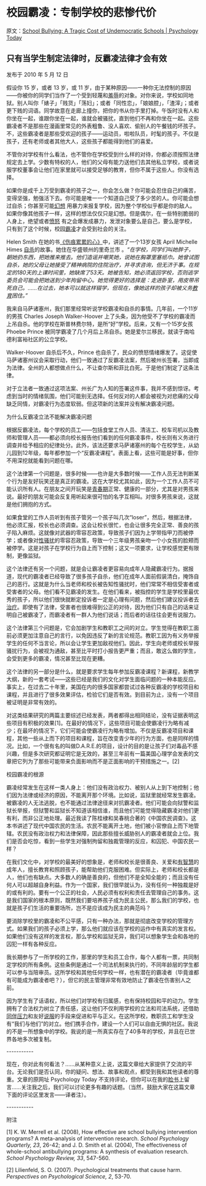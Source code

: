 # 校园霸凌：专制学校的悲惨代价

原文：[School Bullying: A Tragic Cost of Undemocratic Schools | Psychology Today](https://www.psychologytoday.com/us/blog/freedom-to-learn/201005/school-bullying-a-tragic-cost-of-undemocratic-schools)

## 只有当学生制定法律时，反霸凌法律才会有效

发布于 2010 年 5 月 12 日

假设你 15 岁，或者 13 岁，或 11 岁，由于某种原因——一种你无法控制的原因——你被你的同学们当作了一个受到轻蔑和[羞辱](https://www.psychologytoday.com/us/basics/embarrassment)的对象。对你来说，学校如同地狱。别人叫你「婊子」「贱货」「荡妇」；或者「同性恋」，「娘娘腔」，「渣滓」；或者更下贱的词语。同学故意在走廊上撞你，把你的书从你手里打掉。午饭时没有人和你坐在一起，谁跟你坐在一起，谁就会被骚扰，直到他们不再和你坐在一起。这些霸凌者不是那些在漫画里常见的外表粗鲁、没人喜欢、偷别人的午餐钱的坏孩子。不，这些霸凌者是那些受欢迎的孩子——运动员，啦啦队员，时髦的孩子。不仅是孩子，还有老师或者其他大人，这些孩子都能得到他们的喜爱。

不管你对学校有什么看法，也不管你在学校受到什么样的对待，你都必须按照法律规定去上学。少数有特权的人，他们的父母有能力送他们去其他私立学校，或者说服学校董事会让他们在家里就可以接受足够的教育，但你不属于这些人。你没有选择。

如果你是成千上万受到霸凌的孩子之一，你会怎么做？你可能会忍住自己的痛苦，变得坚强，勉强活下去。你可能是唯一一个知道自己受了多少苦的人。你可能会想过自杀；你甚至可能[幻想](https://www.psychologytoday.com/us/basics/fantasies) 用暴力来报复学校，因为整个学校似乎都是你的敌人。如果你像其他孩子一样，这样的想法仅仅只是幻想。但是偶尔，在一些特别脆弱的人身上，绝望或者[愤怒](https://www.psychologytoday.com/us/basics/anger) 有之会爆发成暴力，发泄对象要么是自己，要么是学校，只有到了这个时候，校园[霸凌](https://www.psychologytoday.com/us/basics/bullying)才会受到社会的关注。

Helen Smith 在她的书[《伤痕累累的心》](http://www.violentkids.com/)中，讲述了一个13岁女孩 April Michelle Himes [自杀](https://www.psychologytoday.com/us/basics/suicide)的故事。她住在华盛顿州的里奇兰市 。*“在学校，同学们叫她胖子，朝她扔东西，把她推来推去。他们造谣并嘲笑她，说她在胸罩里塞纸巾。她曾试图自杀，她的父母让她接受了精神病院的住院治疗，并寻求咨询，但无济于事。在规定的180天的上课时间里，她缺席了53天。她被告知，她必须返回学校，否则逃学委员会可能会把她送到少年拘留中心。她觉得更好的选择是：走进卧室，用皮带吊死自己。……在过去，她本可以就这样辍学，但现在，像她这样的孩子却被义务[教育](https://www.psychologytoday.com/us/basics/education)困住。”*

我来自马萨诸塞州，我们那里经常听说学校霸凌和自杀的事情。几年前，一个11岁的男孩 Charles Joseph Walker-Hoover 上了头条，因为他受不了学校的霸凌而上吊自杀。他的学校在斯普林费尔特，是所“好”学校。后来，又有一个15岁女孩 Phoebe Prince 被同学霸凌了几个月后上吊自杀。她是爱尔兰移民，就读于南哈德利富裕社区的公立学校。

Walker-Hoover 自杀后不久，Prince 也自杀了，民众的愤怒情绪爆发了。这促使马萨诸塞州议会采取行动，他们一致通过了反霸凌法案，然后被州长签署，当即成为法律。全州的人都想做点什么，不让查尔斯和菲比白死。于是他们制定了这条法律。

对于立法者一致通过这项法案、州长广为人知的签署这件事，我并不感到惊讶。考虑到当时的情绪氛围，他们可能别无选择。任何反对的人都会被视为对悲痛的父母缺乏同情，对霸凌行为态度软弱。但这项新的法案并没有解决霸凌问题。

为什么反霸凌立法不能解决霸凌问题

根据反霸凌法，每个学校的员工——包括食堂工作人员、清洁工、校车司机以及教师和管理人员——都必须向校长报告他们看到的任何霸凌事件，校长则有义务进行调查并给予相应的纪律处分。此外，该法还要求马萨诸塞州的每个在校学生，从幼儿园到12年级，每年都参加一个“反霸凌课程”。表面上看，这些可能是好事，但你不用深挖就能看到问题在哪。

这个法律第一个问题是，很多时候——也许是大多数时候——工作人员无法判断某个行为是友好玩笑还是真正的霸凌。这在大学校尤其如此，因为一个工作人员不可能认识所有人。在朋友之间开玩笑是[青春期](https://www.psychologytoday.com/us/basics/adolescence)正常、健康的一部分，尤其是对男孩来说。最好的朋友可能会反复用听起来很可怕的名字互相叫。对很多男孩来说，这就是他们拥抱的方式。

如果食堂的工作人员听到有孩子管另一个孩子叫几次“loser”，然后，根据法律，他必须汇报，校长也必须调查。这会让校长很忙，也会让很多完全正常、善良的孩子陷入麻烦。这就像对武器的零容忍政策，导致孩子们因为上学带指甲刀而被停学；或者像对[性骚扰](https://www.psychologytoday.com/us/basics/sex)的零容忍政策，导致一个三年级男孩亲吻一个小女孩的脸颊而被停学。这是对孩子在学校行为自上而下控制；这又一项要求，让学校感觉更有限制，更像监狱。

这个法律还有另一个问题，就是会让霸凌者更容易向成年人隐藏霸凌行为。据报道，现代的霸凌者已经导致了很多孩子自杀，他们在成年人面前假装清白，掩饰自己的恶行。这就是为什么当老师和校长被告知性骚扰时，他们常常不相信受害者或受害者的父母。他们看不见霸凌的发生。在他们看来，被指控的学生是学校里最优秀的孩子，所以他们很快就断定投诉者一定是心理有问题，然后他们建议投诉者去[治疗](https://www.psychologytoday.com/us/basics/therapy)。即使有了法律，受害者也很难得到公正的对待，因为他们只有自己的话来证明自己被霸凌了，而霸凌者有一群人为他们说话；而后者的话往往会更有说服力。

这个法律第三个问题是，它会加剧学生和教职工之间的对立。学生觉得在教职工面前必须更加注意自己的言行，以免因违反了新的言论规范。教职工因为有义务举报学生的任何不当言论，所以会让学生更加敌视他们。因此，学生向老师或校长举报骚扰行为，会被视为通敌，甚至比平时打小报告更严重；而且，敢这么做的学生，会受到更多的霸凌，情况甚至比现在更糟。

这个法律的另一部分是什么，就是要求学生每年参加反霸凌课程？新课程，新教学大纲，新的一套考试——这些已经是我们的文化对学生面临问题的一种本能反应。事实上，在过去二十年里，美国在内的很多国家都尝试过各种反霸凌的学校项目和课程，并且进行了很多效果评估，检验它们是否有效。到目前为止，没有一个项目被证明是非常有效的。

对这类结果研究的两篇主要综述已经发表，两者都得出相同结论，没有证据表明这些项目有积极的效果[1]。在最好的情况下，这些项目可能会使霸凌行为略有减少；在最坏的情况下，它们可能会使霸凌行为略有增加。不仅是反霸凌项目和课程，其他一些从上而下的项目和课程，旨在改变青少年的行为方面，也是同样的情况。比如，一个很有名的叫做D.A.R.E.的项目，设计的目的是让孩子们对毒品不感兴趣，但是多次研究都证明它是无效的，甚至三年前有一篇美国心理学会发表的文章把它列为了那些可能带来负面影响而不是正面影响的干预措施之一。[2]

校园霸凌的根源

霸凌经常发生在这样一类人身上：他们没有政治权力、被别人从上到下地控制；他们因为法律或经济的原因，不能离开那个环境。比如说，监狱里就经常发生霸凌。被霸凌的人无法逃脱，也不能通过法律途径来对抗霸凌者。他们可能会向狱警和监狱长举报，但狱警和监狱长不知道该相信谁，而且他们可能觉得隐藏霸凌对他们更有利，而非公正地处理。最近我读了陈桂棣和吴春桃合著的《中国农民调查》。这本书讲述了现代中国农民的生活。农民不能离开土地，他们被小官僚自上而下地管辖。农民没有政治权力和法律保障，因此那些擅长威胁别人的霸凌者就会上位。我们是否会吃惊，看到一些学生对强制拘留和独裁管理的反应，和囚犯、中国农民一样？

在我们文化中，对学校的最美好的想象是，老师和校长是很善良、关爱和[有智慧](https://www.psychologytoday.com/us/basics/wisdom)的成年人，擅长教育和照顾孩子，能帮助他们克服困难。但实际上，老师和校长都是人，他们也有缺点。大多数人的确是善良的，但他们不是全知全能的；而且没有任何人可以超越自身利益。作为一个国家，我们很早就认为，没有任何一种独裁是好的或有利的。要有一个公正的社会，人民必须有权利和责任去管理自己的事务。这是我们国家的根本原则，既然我们要培养孩子成为民主公民，那么我们的学校，也就是孩子们生活的重要场所，岂不是应该成为民主的典范吗？

要消除学校里的霸凌和不公平感，只有一种办法，那就是彻底改变学校的管理方式。如果我们的孩子必须上学，那么他们就应该在学校的运作中有真实的发言权。如果他们没有这样的发言权，那么学校和监狱无异，我们可以想象学生会和各地的囚犯一样有各种反应。

我长期参与了一所学校的工作，那里的学生和员工合作，每个人都有一票，共同制定学校的所有条例。这些条例是通过一个司法机制来执行的，不同年龄层的学生都可以参与当陪审员。这所学校和其他任何学校一样，也有潜在的霸凌者（毕竟谁都有可能成为霸凌者吧？），但它的民主管理非常有效地防止了霸凌在伤害别人之前。

因为学生有了话语权，所以他们对学校有归属感，也有保持校园和平的动力。学生拥有了合法权力树立了责任感，这让他们不仅利用学校的立法和司法系统，还借助[同伴压力](https://www.psychologytoday.com/us/basics/conformity)和友好[说服](https://www.psychologytoday.com/us/basics/persuasion)的手段来促进和平与正义。在这所学校，教职员工和学生没有“我们与他们”的对立。他们携手合作，建设一个人们可以自由无惧的社区。我说的不是一所想象中的学校。我说的是一所真实存在了40多年的学校，并且在已世界各地多次被复制。

\-----------

现在，你对此有何看法？……从某种意义上说，这篇文章给大家提供了交流的平台。无论我们是否认同，你的疑问、想法、故事和观点，都受到我和其他读者的尊重。文章的原网址 Psychology Today 不支持评论，但你可以在我的[脸书](https://www.facebook.com/peter.gray.3572)上留言……关注我之后，我们可以讨论更多有趣的话题。（当然，鼓励大家在这篇文章下面的评论区里发言——译者注）。

\-----------

附注

[1] K. W. Merrell et al. (2008), How effective are school bullying intervention programs? A meta-analysis of intervention research. *School Psychology Quarterly, 23*, 26-42; and J. D. Smith et al. (2004), The effectiveness of whole-school antibullying programs: A synthesis of evaluation research. *School Psychology Review, 33*, 547-560.

[2] Lilienfeld, S. O. (2007). Psychological treatments that cause harm. *Perspectives on Psychological Science, 2*, 53-70.